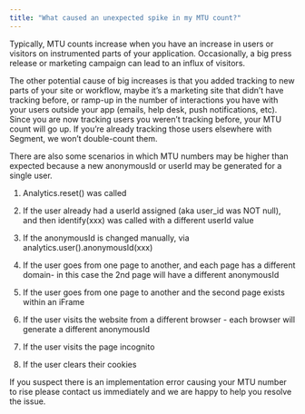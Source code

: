 ```yaml
---
title: "What caused an unexpected spike in my MTU count?"
---
```


Typically, MTU counts increase when you have an increase in users or visitors on instrumented parts of your application. Occasionally, a big press release or marketing campaign can lead to an influx of visitors.

The other potential cause of big increases is that you added tracking to new parts of your site or workflow, maybe it’s a marketing site that didn’t have tracking before, or ramp-up in the number of interactions you have with your users outside your app (emails, help desk, push notifications, etc). Since you are now tracking users you weren’t tracking before, your MTU count will go up. If you’re already tracking those users elsewhere with Segment, we won’t double-count them.

There are also some scenarios in which MTU numbers may be higher than expected because a new anonymousId or userId may be generated for a single user.

1) Analytics.reset() was called

2) If the user already had a userId assigned (aka user\_id was NOT null), and then identify(xxx) was called with a different userId value

3) If the anonymousId is changed manually, via analytics.user().anonymousId(xxx)

4) If the user goes from one page to another, and each page has a different domain- in this case the 2nd page will have a different anonymousId

5) If the user goes from one page to another and the second page exists within an iFrame

6) If the user visits the website from a different browser - each browser will generate a different anonymousId

7) If the user visits the page incognito

8) If the user clears their cookies

If you suspect there is an implementation error causing your MTU number to rise please contact us immediately and we are happy to help you resolve the issue.
